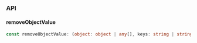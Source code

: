 

### API

#### removeObjectValue

```ts
const removeObjectValue: (object: object | any[], keys: string | string[]) => any;
```

